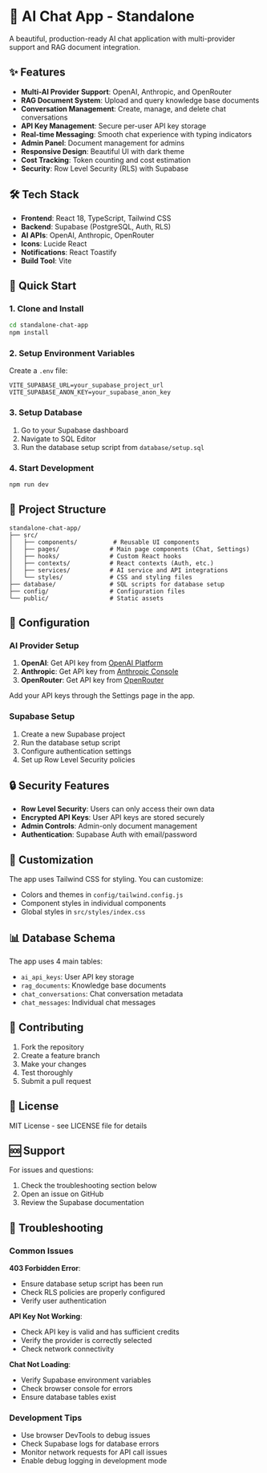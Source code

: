 # 🤖 AI Chat App - Standalone

A beautiful, production-ready AI chat application with multi-provider support and RAG document integration.

## ✨ Features

- **Multi-AI Provider Support**: OpenAI, Anthropic, and OpenRouter
- **RAG Document System**: Upload and query knowledge base documents
- **Conversation Management**: Create, manage, and delete chat conversations
- **API Key Management**: Secure per-user API key storage
- **Real-time Messaging**: Smooth chat experience with typing indicators
- **Admin Panel**: Document management for admins
- **Responsive Design**: Beautiful UI with dark theme
- **Cost Tracking**: Token counting and cost estimation
- **Security**: Row Level Security (RLS) with Supabase

## 🛠️ Tech Stack

- **Frontend**: React 18, TypeScript, Tailwind CSS
- **Backend**: Supabase (PostgreSQL, Auth, RLS)
- **AI APIs**: OpenAI, Anthropic, OpenRouter
- **Icons**: Lucide React
- **Notifications**: React Toastify
- **Build Tool**: Vite

## 🚀 Quick Start

### 1. Clone and Install

```bash
cd standalone-chat-app
npm install
```

### 2. Setup Environment Variables

Create a `.env` file:

```env
VITE_SUPABASE_URL=your_supabase_project_url
VITE_SUPABASE_ANON_KEY=your_supabase_anon_key
```

### 3. Setup Database

1. Go to your Supabase dashboard
2. Navigate to SQL Editor
3. Run the database setup script from `database/setup.sql`

### 4. Start Development

```bash
npm run dev
```

## 📁 Project Structure

```
standalone-chat-app/
├── src/
│   ├── components/          # Reusable UI components
│   ├── pages/              # Main page components (Chat, Settings)
│   ├── hooks/              # Custom React hooks
│   ├── contexts/           # React contexts (Auth, etc.)
│   ├── services/           # AI service and API integrations
│   └── styles/             # CSS and styling files
├── database/               # SQL scripts for database setup
├── config/                 # Configuration files
└── public/                 # Static assets
```

## 🔧 Configuration

### AI Provider Setup

1. **OpenAI**: Get API key from [OpenAI Platform](https://platform.openai.com)
2. **Anthropic**: Get API key from [Anthropic Console](https://console.anthropic.com)
3. **OpenRouter**: Get API key from [OpenRouter](https://openrouter.ai)

Add your API keys through the Settings page in the app.

### Supabase Setup

1. Create a new Supabase project
2. Run the database setup script
3. Configure authentication settings
4. Set up Row Level Security policies

## 🔒 Security Features

- **Row Level Security**: Users can only access their own data
- **Encrypted API Keys**: User API keys are stored securely
- **Admin Controls**: Admin-only document management
- **Authentication**: Supabase Auth with email/password

## 🎨 Customization

The app uses Tailwind CSS for styling. You can customize:

- Colors and themes in `config/tailwind.config.js`
- Component styles in individual components
- Global styles in `src/styles/index.css`

## 📊 Database Schema

The app uses 4 main tables:

- `ai_api_keys`: User API key storage
- `rag_documents`: Knowledge base documents
- `chat_conversations`: Chat conversation metadata
- `chat_messages`: Individual chat messages

## 🤝 Contributing

1. Fork the repository
2. Create a feature branch
3. Make your changes
4. Test thoroughly
5. Submit a pull request

## 📄 License

MIT License - see LICENSE file for details

## 🆘 Support

For issues and questions:
1. Check the troubleshooting section below
2. Open an issue on GitHub
3. Review the Supabase documentation

## 🔧 Troubleshooting

### Common Issues

**403 Forbidden Error**: 
- Ensure database setup script has been run
- Check RLS policies are properly configured
- Verify user authentication

**API Key Not Working**:
- Check API key is valid and has sufficient credits
- Verify the provider is correctly selected
- Check network connectivity

**Chat Not Loading**:
- Verify Supabase environment variables
- Check browser console for errors
- Ensure database tables exist

### Development Tips

- Use browser DevTools to debug issues
- Check Supabase logs for database errors
- Monitor network requests for API call issues
- Enable debug logging in development mode 